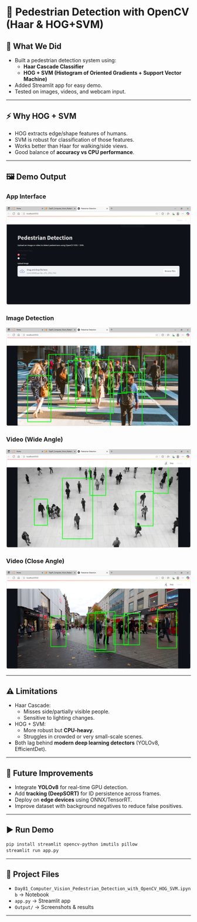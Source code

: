 
# 🚶 Pedestrian Detection with OpenCV (Haar & HOG+SVM)

## 📌 What We Did
- Built a pedestrian detection system using:
  - **Haar Cascade Classifier**  
  - **HOG + SVM (Histogram of Oriented Gradients + Support Vector Machine)**
- Added Streamlit app for easy demo.
- Tested on images, videos, and webcam input.

---

## ⚡ Why HOG + SVM
- HOG extracts edge/shape features of humans.
- SVM is robust for classification of those features.
- Works better than Haar for walking/side views.
- Good balance of **accuracy vs CPU performance**.

---

## 🖼 Demo Output

### App Interface
![App Look 1](Output/App_look_1.PNG)

### Image Detection
![Image Detection](Output/Image_2.PNG)

### Video (Wide Angle)
![Video Detection 1](Output/Video_3.PNG)

### Video (Close Angle)
![Video Detection 2](Output/Video_4.PNG)

---

## ⚠️ Limitations
- Haar Cascade:
  - Misses side/partially visible people.
  - Sensitive to lighting changes.
- HOG + SVM:
  - More robust but **CPU-heavy**.
  - Struggles in crowded or very small-scale scenes.
- Both lag behind **modern deep learning detectors** (YOLOv8, EfficientDet).

---

## 🔮 Future Improvements
- Integrate **YOLOv8** for real-time GPU detection.
- Add **tracking (DeepSORT)** for ID persistence across frames.
- Deploy on **edge devices** using ONNX/TensorRT.
- Improve dataset with background negatives to reduce false positives.

---

## ▶️ Run Demo

```bash
pip install streamlit opencv-python imutils pillow
streamlit run app.py
````

---

## 📂 Project Files

* `Day81_Computer_Vision_Pedestrian_Detection_with_OpenCV_HOG_SVM.ipynb` → Notebook
* `app.py` → Streamlit app
* `Output/` → Screenshots & results

---

